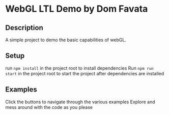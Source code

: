 # WebGL LTL Demo by Dom Favata

## Description
A simple project to demo the basic capabilities of webGL.

## Setup
run `npm install` in the project root to install dependencies
Run `npm run start` in the project root to start the project after dependencies are installed

## Examples
Click the buttons to navigate through the various examples
Explore and mess around with the code as you please
